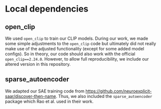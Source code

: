 # Local dependencies

## open_clip

We used `open_clip` to train our CLIP models. During our work, we made some simple adjustments to the `open_clip` code but ultimately did not really make use of the adjusted functionality (except for some added model configs). So in theory, our code should also work with the official `open_clip==2.24.0`. However, to allow full reproducibility, we include our altered version in this repository.

## sparse_autoencoder

We adapted our SAE training code from https://github.com/neuroexplicit-saar/discover-then-name. Thus, we also included the `sparse_autoencoder` package which Rao et al. used in their work.
